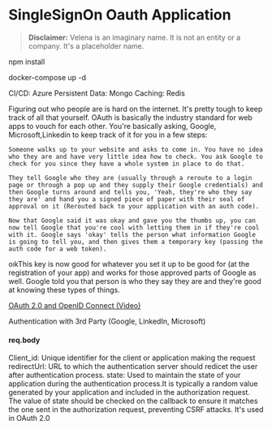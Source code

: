 # SingleSignOn Oauth Application

> **Disclaimer:** Velena is an imaginary name. It is not an entity or a company. It's a placeholder name.


npm install

docker-compose up -d

CI/CD: Azure
Persistent Data: Mongo
Caching: Redis

Figuring out who people are is hard on the internet. It's pretty tough to keep track of all that yourself. OAuth is basically the industry standard for web apps to vouch for each other. You're basically asking, Google, Microsoft,Linkedin to keep track of it for you in a few steps:

    Someone walks up to your website and asks to come in. You have no idea who they are and have very little idea how to check. You ask Google to check for you since they have a whole system in place to do that.

    They tell Google who they are (usually through a reroute to a login page or through a pop up and they supply their Google credentials) and then Google turns around and tells you, 'Yeah, they're who they say they are' and hand you a signed piece of paper with their seal of approval on it (Rerouted back to your application with an auth code).

    Now that Google said it was okay and gave you the thumbs up, you can now tell Google that you're cool with letting them in if they're cool with it. Google says 'okay' tells the person what information Google is going to tell you, and then gives them a temporary key (passing the auth code for a web token).

oıkThis key is now good for whatever you set it up to be good for (at the registration of your app) and works for those approved parts of Google as well. Google told you that person is who they say they are and they're good at knowing these types of things.

[OAuth 2.0 and OpenID Connect (Video)](https://www.youtube.com/watch?v=996OiexHze0)

Authentication with 3rd Party (Google, LinkedIn, Microsoft)

#### req.body

Client_id: Unique identifier for the client or application making the request
redirectUrl: URL to which the authentication server should redicet the user
after authentication process.
state: Used to maintain the state of your application during the authentication
process.It is typically a random value generated by your application and included
in the authorization request. The value of state should be checked on the callback
to ensure it matches the one sent in the authorization request, preventing CSRF attacks.
It's used in OAuth 2.0
